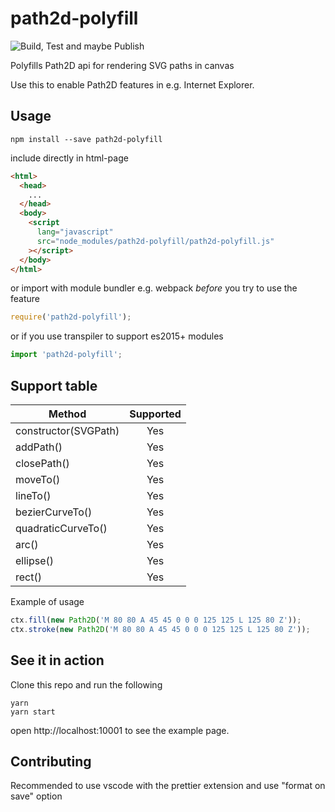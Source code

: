 # path2d-polyfill

![Build, Test and maybe Publish](https://github.com/nilzona/path2d-polyfill/workflows/Build,%20Test%20and%20maybe%20Publish/badge.svg)

Polyfills Path2D api for rendering SVG paths in canvas

Use this to enable Path2D features in e.g. Internet Explorer.

## Usage

```
npm install --save path2d-polyfill
```

include directly in html-page

```html
<html>
  <head>
    ...
  </head>
  <body>
    <script
      lang="javascript"
      src="node_modules/path2d-polyfill/path2d-polyfill.js"
    ></script>
  </body>
</html>
```

or import with module bundler e.g. webpack _before_ you try to use the feature

```javascript
require('path2d-polyfill');
```

or if you use transpiler to support es2015+ modules

```javascript
import 'path2d-polyfill';
```

## Support table

| Method               | Supported |
| -------------------- | :-------: |
| constructor(SVGPath) |    Yes    |
| addPath()            |    Yes    |
| closePath()          |    Yes    |
| moveTo()             |    Yes    |
| lineTo()             |    Yes    |
| bezierCurveTo()      |    Yes    |
| quadraticCurveTo()   |    Yes    |
| arc()                |    Yes    |
| ellipse()            |    Yes    |
| rect()               |    Yes    |

Example of usage

```javascript
ctx.fill(new Path2D('M 80 80 A 45 45 0 0 0 125 125 L 125 80 Z'));
ctx.stroke(new Path2D('M 80 80 A 45 45 0 0 0 125 125 L 125 80 Z'));
```

## See it in action

Clone this repo and run the following

```
yarn
yarn start
```

open http://localhost:10001 to see the example page.

## Contributing

Recommended to use vscode with the prettier extension and use "format on save" option
